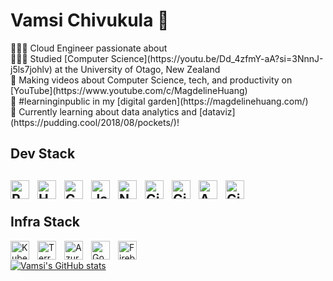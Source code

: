 <h1>Vamsi Chivukula 🪷</h1>

<div>
    👩🏻‍💻 Cloud Engineer passionate about <br/>
    👩🏻‍🎓 Studied [Computer Science](https://youtu.be/Dd_4zfmY-aA?si=3NnnJ-j5ls7johlv) at the University of Otago, New Zealand<br/>
    🎨 Making videos about Computer Science, tech, and productivity on [YouTube](https://www.youtube.com/c/MagdelineHuang)<br/>
    🌷 #learninginpublic in my [digital garden](https://magdelinehuang.com/)<br/>
    💭 Currently learning about data analytics and [dataviz](https://pudding.cool/2018/08/pockets/)!<br/>
</div>

<div>
    <h2>Dev Stack<h2>
    <img align="left" alt="Python" width="30px" style="padding-right:10px;" src="https://cdn.jsdelivr.net/gh/devicons/devicon/icons/python/python-original.svg"/>
    <img align="left" alt="HTML5" width="30px" style="padding-right:10px;" src="https://cdn.jsdelivr.net/gh/devicons/devicon/icons/html5/html5-original.svg"/>
    <img align="left" alt="CSS" width="30px" style="padding-right:10px;" src="https://cdn.jsdelivr.net/gh/devicons/devicon/icons/css3/css3-original.svg"/>
    <img align="left" alt="JavaScript" width="30px" style="padding-right:10px;" src="https://cdn.jsdelivr.net/gh/devicons/devicon/icons/javascript/javascript-original.svg"/>
    <img align="left" alt="NPM" width="30px" style="padding-right:10px;" src="https://cdn.jsdelivr.net/gh/devicons/devicon/icons/npm/npm-original-wordmark.svg"/>
    <img align="left" alt="Git" width="30px" style="padding-right:10px;" src="https://cdn.jsdelivr.net/gh/devicons/devicon/icons/git/git-original.svg"/>
    <img align="left" alt="GitHub" width="30px" style="padding-right:10px;" src="https://cdn.jsdelivr.net/gh/devicons/devicon/icons/github/github-original.svg"/>
    <img align="left" alt="Azure DevOps" width="30px" style="padding-right:10px;" src="https://cdn.jsdelivr.net/gh/devicons/devicon/icons/azuredevops/azuredevops-original.svg"/>
    <img align="left" alt="GitHub Actions" width="30px" style="padding-right:10px;" src="https://cdn.jsdelivr.net/gh/devicons/devicon/icons/githubactions/githubactions-original.svg"/><br />
</div>

<div>
    <h2>Infra Stack</h2>
    <img align="left" alt="Kubernetes" width="30px" style="padding-right:10px;" src="https://cdn.jsdelivr.net/gh/devicons/devicon/icons/kubernetes/kubernetes-original.svg"/>
    <img align="left" alt="Terraform" width="30px" style="padding-right:10px;" src="https://cdn.jsdelivr.net/gh/devicons/devicon/icons/terraform/terraform-original.svg"/>
    <img align="left" alt="Azure" width="30px" style="padding-right:10px;" src="https://cdn.jsdelivr.net/gh/devicons/devicon/icons/azure/azure-original.svg"/>
    <img align="left" alt="Google Cloud" width="30px" style="padding-right:10px;" src="https://cdn.jsdelivr.net/gh/devicons/devicon/icons/googlecloud/googlecloud-original.svg"/>
    <img align="left" alt="Firebase" width="30px" style="padding-right:10px;" src="https://cdn.jsdelivr.net/gh/devicons/devicon/icons/firebase/firebase-original.svg"/><br />
</div>

[![Vamsi's GitHub stats](https://github-readme-stats.vercel.app/api?username=vamsichivukula&hide=stars&theme=monokai&bg_color=00000000)](https://github.com/anuraghazra/github-readme-stats)
